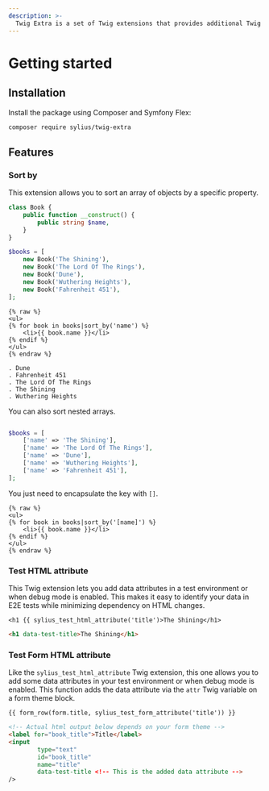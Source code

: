 ```yaml
---
description: >-
  Twig Extra is a set of Twig extensions that provides additional Twig helpers.
---
```


# Getting started

## Installation

Install the package using Composer and Symfony Flex:

```bash
composer require sylius/twig-extra
```

## Features

### Sort by

This extension allows you to sort an array of objects by a specific property.

```php
class Book {
    public function __construct() {
        public string $name,
    }
}

$books = [
    new Book('The Shining'), 
    new Book('The Lord Of The Rings'), 
    new Book('Dune'),
    new Book('Wuthering Heights'),
    new Book('Fahrenheit 451'),
];
```

```twig
{% raw %}
<ul>
{% for book in books|sort_by('name') %}
    <li>{{ book.name }}</li>
{% endif %}
</ul>
{% endraw %}
```

```text
. Dune
. Fahrenheit 451
. The Lord Of The Rings
. The Shining
. Wuthering Heights
```

You can also sort nested arrays.

```php

$books = [
    ['name' => 'The Shining'], 
    ['name' => 'The Lord Of The Rings'],
    ['name' => 'Dune'],
    ['name' => 'Wuthering Heights'],
    ['name' => 'Fahrenheit 451'],
];
```

You just need to encapsulate the key with `[]`.

```twig
{% raw %}
<ul>
{% for book in books|sort_by('[name]') %}
    <li>{{ book.name }}</li>
{% endif %}
</ul>
{% endraw %}
```

### Test HTML attribute

This Twig extension lets you add data attributes in a test environment or when debug mode is enabled.
This makes it easy to identify your data in E2E tests while minimizing dependency on HTML changes.

```twig
<h1 {{ sylius_test_html_attribute('title')>The Shining</h1>
```

```html
<h1 data-test-title>The Shining</h1>
```

### Test Form HTML attribute

Like the `sylius_test_html_attribute` Twig extension, this one allows you to add some data attributes in your test environment or when debug mode is enabled.
This function adds the data attribute via the `attr` Twig variable on a form theme block.

```twig
{{ form_row(form.title, sylius_test_form_attribute('title')) }}
```

```html
<!-- Actual html output below depends on your form theme -->
<label for="book_title">Title</label>
<input 
        type="text" 
        id="book_title" 
        name="title" 
        data-test-title <!-- This is the added data attribute -->
/>
```
